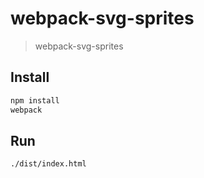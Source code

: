 # webpack-svg-sprites

> webpack-svg-sprites

## Install

```bash
npm install
webpack
```

## Run

```bash
./dist/index.html
```
